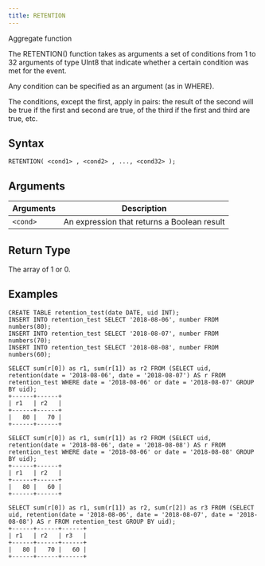 ```yaml
---
title: RETENTION
---
```


Aggregate function

The RETENTION() function takes as arguments a set of conditions from 1 to 32 arguments of type UInt8 that indicate whether a certain condition was met for the event.

Any condition can be specified as an argument (as in WHERE).

The conditions, except the first, apply in pairs: the result of the second will be true if the first and second are true, of the third if the first and third are true, etc.

## Syntax

```
RETENTION( <cond1> , <cond2> , ..., <cond32> );
```

## Arguments

| Arguments      | Description                                 |
| -------------- | ------------------------------------------- |
| `<cond>` | An expression that returns a Boolean result |

## Return Type

The array of 1 or 0.

## Examples

```
CREATE TABLE retention_test(date DATE, uid INT);
INSERT INTO retention_test SELECT '2018-08-06', number FROM numbers(80);
INSERT INTO retention_test SELECT '2018-08-07', number FROM numbers(70);
INSERT INTO retention_test SELECT '2018-08-08', number FROM numbers(60);
```

```
SELECT sum(r[0]) as r1, sum(r[1]) as r2 FROM (SELECT uid, retention(date = '2018-08-06', date = '2018-08-07') AS r FROM retention_test WHERE date = '2018-08-06' or date = '2018-08-07' GROUP BY uid);
+------+------+
| r1   | r2   |
+------+------+
|   80 |   70 |
+------+------+

SELECT sum(r[0]) as r1, sum(r[1]) as r2 FROM (SELECT uid, retention(date = '2018-08-06', date = '2018-08-08') AS r FROM retention_test WHERE date = '2018-08-06' or date = '2018-08-08' GROUP BY uid);
+------+------+
| r1   | r2   |
+------+------+
|   80 |   60 |
+------+------+

SELECT sum(r[0]) as r1, sum(r[1]) as r2, sum(r[2]) as r3 FROM (SELECT uid, retention(date = '2018-08-06', date = '2018-08-07', date = '2018-08-08') AS r FROM retention_test GROUP BY uid);
+------+------+------+
| r1   | r2   | r3   |
+------+------+------+
|   80 |   70 |   60 |
+------+------+------+
```